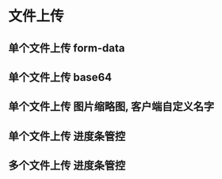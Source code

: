 # 文件上传
## 单个文件上传 form-data

## 单个文件上传 base64
## 单个文件上传 图片缩略图, 客户端自定义名字

## 单个文件上传 进度条管控
## 多个文件上传 进度条管控

